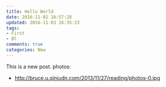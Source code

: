 ```yaml
---
title: Hello World
date: 2016-11-02 16:57:28
updated: 2016-11-03 16:35:23
tags: 
- First
- Bl
comments: true
categories: New
---
```


This is a new post. 
photos: 
- http://bruce.u.qiniudn.com/2013/11/27/reading/photos-0.jpg